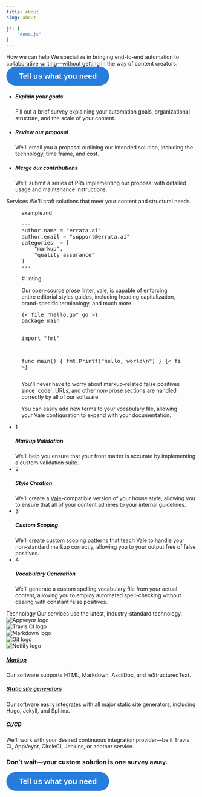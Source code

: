 ```yaml
---
title: About
slug: about

js: [
    "demo.js"
]
---
```

<section class="bg-white">
   <div class="container">
      <div class="row justify-content-center text-center section-intro">
         <div class="col-12 col-md-9 col-lg-8">
            <span class="title-decorative">How we can help</span>
            <span class="lead">
            We specialize in bringing end-to-end automation to collaborative writing&mdash;without getting in the way of content creators.
            </span>
            <a class="typeform-share button" href="https://errata-ai.typeform.com/to/Cfsj5g" data-mode="popup" style="display:inline-block;text-decoration:none;background-color:#267DDD;color:white;cursor:pointer;font-family:Helvetica,Arial,sans-serif;font-size:20px;line-height:50px;text-align:center;margin:0;height:50px;padding:0px 33px;border-radius:25px;max-width:100%;white-space:nowrap;overflow:hidden;text-overflow:ellipsis;font-weight:bold;-webkit-font-smoothing:antialiased;-moz-osx-font-smoothing:grayscale;" data-submit-close-delay="2" target="_blank">Tell us what you need</a> <script> (function() { var qs,js,q,s,d=document, gi=d.getElementById, ce=d.createElement, gt=d.getElementsByTagName, id="typef_orm_share", b="https://embed.typeform.com/"; if(!gi.call(d,id)){ js=ce.call(d,"script"); js.id=id; js.src=b+"embed.js"; q=gt.call(d,"script")[0]; q.parentNode.insertBefore(js,q) } })() </script>
         </div>
         <!--end of col-->
      </div>
      <!--end of row-->
      <ul class="row feature-list">
         <li class="col-12 col-md-4">
            <i class="icon-info h1 text-teal"></i>
            <h5>Explain your goals</h5>
            <p>
               Fill out a brief survey explaining your automation goals, organizational structure, and the scale of your content.
            </p>
         </li>
         <!--end of col-->
         <li class="col-12 col-md-4">
            <i class="icon-users h1 text-purple"></i>
            <h5>Review our proposal</h5>
            <p>
               We'll email you a proposal outlining our intended solution, including the technology, time frame, and cost.
            </p>
         </li>
         <!--end of col-->
         <li class="col-12 col-md-4">
            <i class="icon-check h1 text-red"></i>
            <h5>Merge our contributions</h5>
            <p>
               We'll submit a series of PRs implementing our proposal with detailed usage and maintenance instructions.
            </p>
         </li>
         <!--end of col-->
      </ul>
      <!--end of row-->
   </div>
   <!--end of container-->
</section>
<section class="bg-white">
   <div class="container">
      <div class="row justify-content-center text-center section-intro">
         <div class="col-12 col-md-9 col-lg-8">
            <span id="customization" class="title-decorative">Services</span>
            <span class="lead">
            We'll craft solutions that meet your content and structural needs.
            </span>
         </div>
         <!--end of col-->
      </div>
      <!--end of row-->
      <div class="row row-eq-height">
         <div class="col-md-6 d-none d-md-block">
            <figure class="gist window"><figcaption><span class="chrome button close"></span><span class="chrome button minimize"></span><span class="chrome button fullscreen"></span><span class="chrome title">example.md</span></figcaption><pre id="sec-1">---
author.name = "errata.ai"
author.email = "support@errata.ai"
categories  = [
    "markup",
    "quality assurance"
]
---</pre>
                    <span id="sec-2" class="text-fade">
                        <p><span id="E002" title="ERROR: capitalize headings"># linting</span></p>
                        <p>
                            Our open-source prose linter, <span id="E001" title="ERROR: expected 'Vale'">vale</span>, is capable of enforcing
                            entire editorial styles guides, including heading capitalization, brand-specific terminology, and much more.
                        </p>
                    </span>
                    <pre id="sec-3" class="text-fade">{< file "hello.go" go >}
package main

import "fmt"

func main() {
    fmt.Printf("hello, world\n")
}
{< file >}</pre>
<p id="sec-4" class="text-fade">You'll never have to worry about markup-related false positives since <span id="E003" title="spelling exception [code]">`code`</span>, URLs, and other non-prose sections are handled correctly by all of our software.</p>
<p id="sec-5" class="text-fade">You can easily add new terms to your vocabulary file, allowing your <span id="E004" title="spelling exception [brading]">Vale</span> configuration to expand with your documentation.</p>

</figure>
         </div>
         <div class="col-12 col-md-6">
            <ul class="nav nav-cards" role="tablist">
               <li>
                  <div class="card active" data-toggle="tab" href="#content-1" role="tab" aria-controls="content-1" aria-selected="true">
                     <div class="card-body">
                        <div class="media align-items-center">
                           <div class="step-circle mr-4">1</div>
                           <div class="media-body">
                              <h5>Markup Validation</h5>
                              <span>
                                We'll help you ensure that your front matter is accurate by implementing a custom validation suite.
                              </span>
                           </div>
                        </div>
                     </div>
                  </div>
               </li>
               <li>
                  <div class="card" data-toggle="tab" href="#content-2" role="tab" aria-controls="content-2" aria-selected="false">
                     <div class="card-body">
                        <div class="media align-items-center">
                           <div class="step-circle mr-4">2</div>
                           <div class="media-body">
                              <h5>Style Creation</h5>
                              <span>
                              We'll create a <a href="https://errata.ai/vale/getting-started/">Vale</a>-compatible version of your house style, allowing you to ensure that all of your content adheres to your internal guidelines.
                              </span>
                           </div>
                        </div>
                     </div>
                  </div>
               </li>
               <li>
                  <div class="card" data-toggle="tab" href="#content-3" role="tab" aria-controls="content-3" aria-selected="false">
                     <div class="card-body">
                        <div class="media align-items-center">
                           <div class="step-circle mr-4">3</div>
                           <div class="media-body">
                              <h5>Custom Scoping</h5>
                              <span>
                                We'll create custom scoping patterns that teach Vale to handle your non-standard markup correctly, allowing you to your output free of false positives.
                              </span>
                           </div>
                        </div>
                     </div>
                  </div>
               </li>
               <li>
               <div class="card" data-toggle="tab" href="#content-4" role="tab" aria-controls="content-4" aria-selected="false">
                     <div class="card-body">
                        <div class="media align-items-center">
                           <div class="step-circle mr-4">4</div>
                           <div class="media-body">
                              <h5>Vocabulary Generation</h5>
                              <span>
                              We'll generate a custom spelling vocabulary file from your actual content, allowing you to employ automated spell-checking without dealing with constant false positives.
                              </span>
                           </div>
                        </div>
                     </div>
                  </div>
               </li>
            </ul>
         </div>
      </div>
      <!--end of col-->
   <!--end of row-->
   </div>
   <!--end of container-->
</section>

<section class="bg-white">
   <div class="container">
      <div class="row justify-content-center text-center section-intro">
         <div class="col-12 col-md-9 col-lg-8">
            <span id="tech" class="title-decorative">Technology</span>
            <span class="lead">
            Our services use the latest, industry-standard technology.
            </span>
         </div>
      </div>
      <div class="row justify-content-around align-items-center">
         <div class="col-md-6 col-lg-3 d-none d-md-block">
            <div class="gallery" id="gallery">
               <div class="mb-3 pics animation all 2">
                  <img class="img-fluid w-100" src="/img/Appveyor.png" alt="Appveyor logo">
               </div>
               <div class="mb-3 pics animation all 1">
                  <img class="img-fluid w-100" src="/img/travis.png" alt="Travis CI logo">
               </div>
               <div class="mb-3 pics animation all 2">
                  <img class="img-fluid w-100" src="/img/mdown.png" alt="Markdown logo">
               </div>
               <div class="mb-3 pics animation all 1">
                  <img id="col-lead" class="img-fluid w-100" src="/img/git.png" alt="Git logo">
               </div>
               <div class="mb-3 pics animation all 2">
                  <img class="img-fluid w-100" src="/img/netlify.png" alt="Netlify logo">
               </div>
            </div>
         </div>
         <div class="col-12 col-md-8 col-lg-6">
            <div class="accordion" id="accordion-1" data-children=".accordion-item">
               <div class="accordion-item">
                  <a data-toggle="collapse" data-parent="#accordion-1" href="#accordion-panel-1" aria-expanded="true" aria-controls="accordion-1">
                     <h5>Markup</h5>
                     <i class="h5 icon-chevron-small-right"></i>
                  </a>
                  <div id="accordion-panel-1" class="collapse show" role="tabpanel">
                     <p>
                        Our software supports HTML, Markdown, AsciiDoc, and reStructuredText.
                     </p>
                  </div>
               </div>
               <div class="accordion-item">
                  <a data-toggle="collapse" data-parent="#accordion-1" href="#accordion-panel-2" aria-expanded="false" aria-controls="accordion-1">
                     <h5>Static site generators</h5>
                     <i class="h5 icon-chevron-small-right"></i>
                  </a>
                  <div id="accordion-panel-2" class="collapse" role="tabpanel">
                     <p>
                        Our software easily integrates with all major static site generators, including Hugo, Jekyll, and Sphinx.
                     </p>
                  </div>
               </div>
               <div class="accordion-item">
                  <a data-toggle="collapse" data-parent="#accordion-1" href="#accordion-panel-3" aria-expanded="false" aria-controls="accordion-1">
                     <h5>CI/CD</h5>
                     <i class="h5 icon-chevron-small-right"></i>
                  </a>
                  <div id="accordion-panel-3" class="collapse" role="tabpanel">
                     <p>
                        We'll work with your desired continuous integration provider&mdash;be it Travis CI, AppVeyor, CircleCI, Jenkins, or another service.
                     </p>
                  </div>
               </div>
            </div>
         </div>
         <!--end of col-->
      </div>
      <!--end of row-->
   </div>
   <!--end of container-->
</section>

<section class="bg-dark">
    <div class="container">
        <div class="row section-intro row justify-content-center text-center">
            <div class="col-12 text-center">
                <h3 class="h3">Don’t wait&mdash;your custom solution is one survey away.</h3>
                <a class="typeform-share button btn btn-primary btn-lg" href="https://errata-ai.typeform.com/to/Cfsj5g" data-mode="popup" style="display:inline-block;text-decoration:none;background-color:#267DDD;color:white;cursor:pointer;font-family:Helvetica,Arial,sans-serif;font-size:20px;line-height:50px;text-align:center;margin:0;height:50px;padding:0px 33px;border-radius:25px;max-width:100%;white-space:nowrap;overflow:hidden;text-overflow:ellipsis;font-weight:bold;-webkit-font-smoothing:antialiased;-moz-osx-font-smoothing:grayscale;" data-submit-close-delay="2" target="_blank">Tell us what you need</a> <script> (function() { var qs,js,q,s,d=document, gi=d.getElementById, ce=d.createElement, gt=d.getElementsByTagName, id="typef_orm_share", b="https://embed.typeform.com/"; if(!gi.call(d,id)){ js=ce.call(d,"script"); js.id=id; js.src=b+"embed.js"; q=gt.call(d,"script")[0]; q.parentNode.insertBefore(js,q) } })() </script>
            </div>
            <!--end of col-->
        </div>
        <!--end of row-->
    </div>
    <!--end of container-->
</section>
